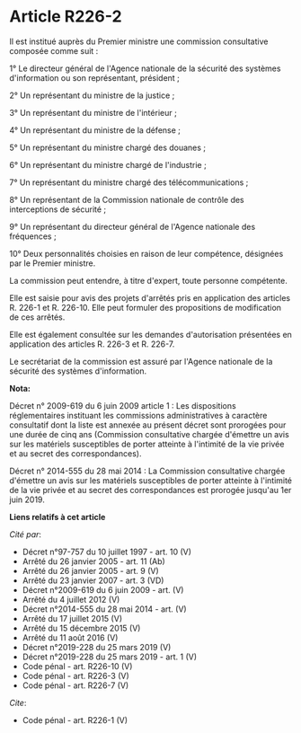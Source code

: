 # Article R226-2

Il est institué auprès du Premier ministre une commission consultative composée comme suit : 

1° Le directeur général de l'Agence nationale de la sécurité des systèmes d'information ou son représentant, président ; 

2° Un représentant du ministre de la justice ; 

3° Un représentant du ministre de l'intérieur ; 

4° Un représentant du ministre de la défense ; 

5° Un représentant du ministre chargé des douanes ; 

6° Un représentant du ministre chargé de l'industrie ; 

7° Un représentant du ministre chargé des télécommunications ; 

8° Un représentant de la Commission nationale de contrôle des interceptions de sécurité ; 

9° Un représentant du directeur général de l'Agence nationale des fréquences ; 

10° Deux personnalités choisies en raison de leur compétence, désignées par le Premier ministre. 

La commission peut entendre, à titre d'expert, toute personne compétente. 

Elle est saisie pour avis des projets d'arrêtés pris en application des articles R. 226-1 et R. 226-10. Elle peut formuler
des propositions de modification de ces arrêtés. 

Elle est également consultée sur les demandes d'autorisation présentées en application des articles R. 226-3 et R. 226-7.

Le secrétariat de la commission est assuré par l'Agence nationale de la sécurité des systèmes d'information.

**Nota:**

Décret n° 2009-619 du 6 juin 2009 article 1 : Les dispositions réglementaires instituant les commissions administratives à
caractère consultatif dont la liste est annexée au présent décret sont prorogées pour une durée de cinq ans (Commission
consultative chargée d'émettre un avis sur les matériels susceptibles de porter atteinte à l'intimité de la vie privée et au
secret des correspondances).

Décret n° 2014-555 du 28 mai 2014 : La Commission consultative chargée d'émettre un avis sur les matériels susceptibles de
porter atteinte à l'intimité de la vie privée et au secret des correspondances est prorogée jusqu'au 1er juin 2019.

**Liens relatifs à cet article**

_Cité par_:

  - Décret n°97-757 du 10 juillet 1997 - art. 10 (V)
  - Arrêté du 26 janvier 2005 - art. 11 (Ab)
  - Arrêté du 26 janvier 2005 - art. 9 (V)
  - Arrêté du 23 janvier 2007 - art. 3 (VD)
  - Décret n°2009-619 du 6 juin 2009 - art. (V)
  - Arrêté du 4 juillet 2012 (V)
  - Décret n°2014-555 du 28 mai 2014 - art. (V)
  - Arrêté du 17 juillet 2015 (V)
  - Arrêté du 15 décembre 2015 (V)
  - Arrêté du 11 août 2016 (V)
  - Décret n°2019-228 du 25 mars 2019 (V)
  - Décret n°2019-228 du 25 mars 2019 - art. 1 (V)
  - Code pénal - art. R226-10 (V)
  - Code pénal - art. R226-3 (V)
  - Code pénal - art. R226-7 (V)

_Cite_:

  - Code pénal - art. R226-1 (V)
